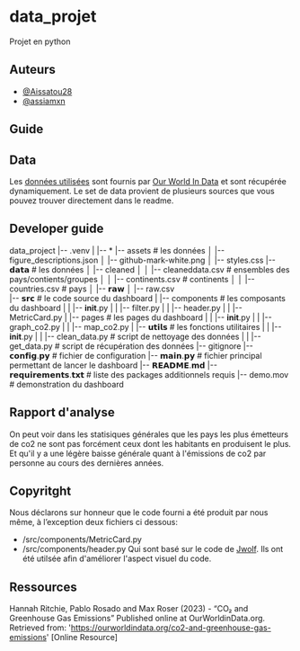 # data_projet
 Projet en python

## Auteurs
- [@Aissatou28](https://github.com/Aissatou28)
- [@assiamxn](https://github.com/assiamxn)

## Guide

## Data
Les [données utilisées](https://github.com/owid/co2-data?tab=readme-ov-file) sont fournis par [Our World In Data](https://ourworldindata.org/) et sont récupérée dynamiquement.
Le set de data provient de plusieurs sources que vous pouvez trouver directement dans le readme.  

## Developer guide
data_project
|-- .venv
|   |-- *
|-- assets                                       # les données
│   |-- figure_descriptions.json
│   |-- github-mark-white.png
│   |-- styles.css
|-- 𝗱𝗮𝘁𝗮                                        # les données
│   |-- cleaned
│   │   |-- cleaneddata.csv                     # ensembles des pays/contients/groupes
│   │   |-- continents.csv                      # continents
│   │   |-- countries.csv                       # pays
│   |-- 𝗿𝗮𝘄
│       |-- raw.csv                 
|-- 𝘀𝗿𝗰                                          # le code source du dashboard
|   |-- components                              # les composants du dashboard
|   |   |-- __init__.py
|   |   |-- filter.py
|   |   |-- header.py
|   |   |-- MetricCard.py
|   |-- pages                                   # les pages du dashboard
|   |   |-- __init__.py
|   |   |-- graph_co2.py
|   |   |-- map_co2.py
|   |-- 𝘂𝘁𝗶𝗹𝘀                                    # les fonctions utilitaires
|   |   |-- __init__.py
|   |   |-- clean_data.py                       # script de nettoyage des données
|   |   |-- get_data.py                         # script de récupération des données
|-- gitignore 
|-- 𝗰𝗼𝗻𝗳𝗶𝗴.𝗽𝘆                                    # fichier de configuration
|-- 𝗺𝗮𝗶𝗻.𝗽𝘆                                     # fichier principal permettant de lancer le dashboard
|-- 𝗥𝗘𝗔𝗗𝗠𝗘.𝗺𝗱
|-- 𝗿𝗲𝗾𝘂𝗶𝗿𝗲𝗺𝗲𝗻𝘁𝘀.𝘁𝘅𝘁                              # liste des packages additionnels requis
|-- demo.mov                                     # demonstration du dashboard

## Rapport d'analyse
On peut voir dans les statisiques générales que les pays les plus émetteurs de co2 ne sont pas forcément ceux dont les habitants en produisent le plus. Et qu'il y a une légère baisse générale quant à l'émissions de co2 par personne au cours des dernières années.

## Copyritght
Nous déclarons sur honneur que le code fourni a été produit par nous même, à l’exception deux fichiers ci dessous:
* /src/components/MetricCard.py
* /src/components/header.py
Qui sont basé sur le code de [Jwolf](https://stream-metrics-b5f68d63e431.herokuapp.com/).
Ils ont été utilsée afin d'améliorer l'aspect visuel du code.


## Ressources
Hannah Ritchie, Pablo Rosado and Max Roser (2023) - “CO₂ and Greenhouse Gas Emissions” Published online at OurWorldinData.org.
Retrieved from: 'https://ourworldindata.org/co2-and-greenhouse-gas-emissions' [Online Resource]